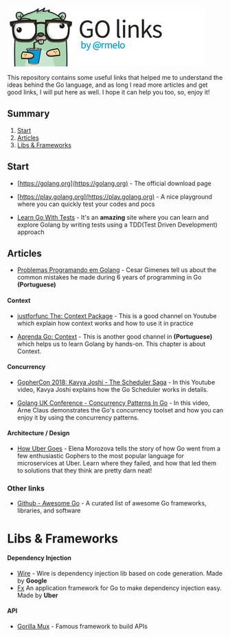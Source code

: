 ![Go links by rmelo logo](https://github.com/rmelo/go-links/blob/main/go-links-by-rmelo.jpg "Go links by rmelo")

This repository contains some useful links that helped me to understand the ideas behind the Go language, and as long I read more articles and get good links, I will put here as well. I hope it can help you too, so, enjoy it!

## Summary

1. [Start](#start)
1. [Articles](#articles)
2. [Libs & Frameworks](#libs--frameworks)



## Start

- [https://golang.org](https://golang.org) - The official download page

- [https://play.golang.org](https://play.golang.org) - A nice playground where you can quickly test your codes and pocs

- [Learn Go With Tests](https://quii.gitbook.io/learn-go-with-tests) - It's an **amazing** site where you can learn and explore Golang by writing tests using a TDD(Test Driven Development) approach


## Articles


- [Problemas Programando em Golang](https://crg.eti.br/post/problemas-programando-em-golang) - Cesar Gimenes tell us about the common mistakes he made during 6 years of programming in Go **(Portuguese)**

#### Context

- [justforfunc The: Context Package](https://www.youtube.com/watch?v=LSzR0VEraWw&ab_channel=justforfunc%3AProgramminginGo) - This is a good channel on Youtube which explain how context works and how to use it in practice

- [Aprenda Go: Context](https://www.youtube.com/watch?v=PhTtrrsUH8c&ab_channel=AprendaGo) - This is another good channel in **(Portuguese)** which helps us to learn Golang by hands-on. This chapter is about Context.

#### Concurrency
- [GopherCon 2018: Kavya Joshi - The Scheduler Saga](https://www.youtube.com/watch?v=YHRO5WQGh0k) - In this Youtube video, Kavya Joshi explains how the Go Scheduler works in details.

- [Golang UK Conference - Concurrency Patterns In Go](https://www.youtube.com/watch?v=YEKjSzIwAdA) - In this video, Arne Claus demonstrates the Go's concurrency toolset and how you can enjoy it by using the concurrency patterns.

#### Architecture / Design
- [How Uber Goes](https://www.youtube.com/watch?v=nLskCRJOdxM&ab_channel=GopherAcademy) - Elena Morozova tells the story of how Go went from a few enthusiastic Gophers to the most popular language for microservices at Uber. Learn where they failed, and how that led them to solutions that they think are pretty darn neat!

### Other links

- [Github - Awesome Go](https://github.com/avelino/awesome-go) - A curated list of awesome Go frameworks, libraries, and software

# Libs & Frameworks

#### Dependency Injection
- [Wire](https://github.com/google/wire) - Wire is dependency injection lib based on code generation. Made by **Google**
- [Fx]() An application framework for Go to make dependency injection easy. Made by **Uber**

#### API
- [Gorilla Mux](https://github.com/gorilla/mux) - Famous framework to build APIs

